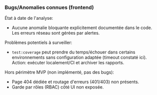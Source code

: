 ### Bugs/Anomalies connues (frontend)

État à date de l'analyse:

- Aucune anomalie bloquante explicitement documentée dans le code. Les erreurs réseau sont gérées par alertes.

Problèmes potentiels à surveiller:
- `test:coverage` peut prendre du temps/échouer dans certains environnements sans configuration adaptée (timeout constaté ici). Action: exécuter localement/CI et archiver les rapports.

Hors périmètre MVP (non implémenté, pas des bugs):
- Page 404 dédiée et routage d'erreurs (401/403) non présents.
- Garde par rôles (RBAC) côté UI non exposée.

